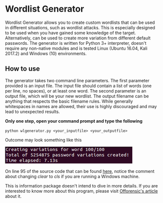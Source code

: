 # Wordlist Generator

Wordlist Generator allows you to create custom wordlists that can be used in different situations, such as wordlist attacks. This is especially designed to be used when you have gained some knowledge of the target. Alternatively, can be used to create more variation from different default passwords. The generator is written for Python 3+ interpreter, doesn't require any non-native modules and is tested Linux (Ubuntu 16.04, Kali 2017.2) and Windows (10) environments. 

## How to use

The generator takes two command line parameters. The first parameter provided is an input file. The input file should contain a list of words (one per line, no spaces), or at least one word. The second parameter is an output file, which will be your new wordlist. The output filename can be anything that respects the basic filename rules. While generally whitespaces in names are allowed, their use is highly discouraged and may lead to unexpected results.

**Only one step, open your command prompt and type the following**

`python wlgenerator.py <your_inputfile> <your_outputfile>`

Outcome may look something like this

![wlgenerators output](img/totalvariations.png)

On line 95 of the source code that can be found [here](https://github.com/Offorensics/wordlistcreator/blob/master/src/wlgenerator.py "here"), notice the comment about changing _clear_ to _cls_ if you are running a Windows machine.

This is information package doesn't intend to dive in more details. If you are interested to know more about this program, please visit [Offorensic's article](http://offorensics.com/custom-wordlist-generator-with-python/ "Offorensic's article") about it.
